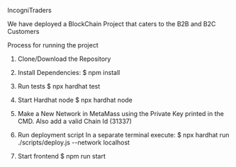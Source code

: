 IncogniTraders

We have deployed a BlockChain Project that caters to the B2B and B2C Customers

Process for running the project

1. Clone/Download the Repository
2. Install Dependencies:
$ npm install

3. Run tests
$ npx hardhat test

4. Start Hardhat node
$ npx hardhat node

6. Make a New Network in MetaMass using the Private Key printed in the CMD. Also add a valid Chain Id (31337)

5. Run deployment script
In a separate terminal execute: $ npx hardhat run ./scripts/deploy.js --network localhost
 
6. Start frontend
$ npm run start

